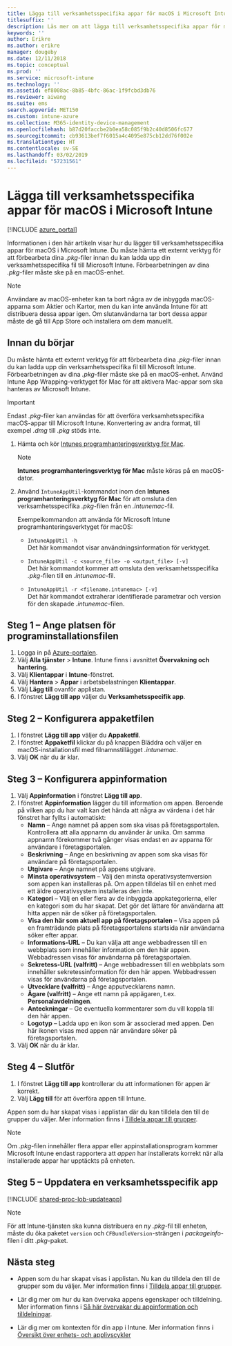 ```yaml
---
title: Lägga till verksamhetsspecifika appar för macOS i Microsoft Intune
titlesuffix: ''
description: Läs mer om att lägga till verksamhetsspecifika appar för macOS i Microsoft Intune.
keywords: ''
author: Erikre
ms.author: erikre
manager: dougeby
ms.date: 12/11/2018
ms.topic: conceptual
ms.prod: ''
ms.service: microsoft-intune
ms.technology: ''
ms.assetid: ef8008ac-8b85-4bfc-86ac-1f9fcbd3db76
ms.reviewer: aiwang
ms.suite: ems
search.appverid: MET150
ms.custom: intune-azure
ms.collection: M365-identity-device-management
ms.openlocfilehash: b87d20faccbe2b0ea58c085f9b2c40d8506fc677
ms.sourcegitcommit: cb93613bef7f6015a4c4095e875cb12dd76f002e
ms.translationtype: HT
ms.contentlocale: sv-SE
ms.lasthandoff: 03/02/2019
ms.locfileid: "57231561"
---
```

# <a name="how-to-add-macos-line-of-business-lob-apps-to-microsoft-intune"></a>Lägga till verksamhetsspecifika appar för macOS i Microsoft Intune

[!INCLUDE [azure_portal](./includes/azure_portal.md)]

Informationen i den här artikeln visar hur du lägger till verksamhetsspecifika appar för macOS i Microsoft Intune. Du måste hämta ett externt verktyg för att förbearbeta dina *.pkg*-filer innan du kan ladda upp din verksamhetsspecifika fil till Microsoft Intune. Förbearbetningen av dina *.pkg*-filer måste ske på en macOS-enhet.

> [!NOTE]
> Användare av macOS-enheter kan ta bort några av de inbyggda macOS-apparna som Aktier och Kartor, men du kan inte använda Intune för att distribuera dessa appar igen. Om slutanvändarna tar bort dessa appar måste de gå till App Store och installera om dem manuellt.

## <a name="before-your-start"></a>Innan du börjar

Du måste hämta ett externt verktyg för att förbearbeta dina *.pkg*-filer innan du kan ladda upp din verksamhetsspecifika fil till Microsoft Intune. Förbearbetningen av dina *.pkg*-filer måste ske på en macOS-enhet. Använd Intune App Wrapping-verktyget för Mac för att aktivera Mac-appar som ska hanteras av Microsoft Intune.

> [!IMPORTANT]
> Endast *.pkg*-filer kan användas för att överföra verksamhetsspecifika macOS-appar till Microsoft Intune. Konvertering av andra format, till exempel *.dmg* till *.pkg* stöds inte.

1. Hämta och kör [Intunes programhanteringsverktyg för Mac](https://github.com/msintuneappsdk/intune-app-wrapping-tool-mac).

    > [!NOTE]
    > **Intunes programhanteringsverktyg för Mac** måste köras på en macOS-dator.

2. Använd `IntuneAppUtil`-kommandot inom den **Intunes programhanteringsverktyg för Mac** för att omsluta den verksamhetsspecifika *.pkg*-filen från en *.intunemac*-fil.<br>

    Exempelkommandon att använda för Microsoft Intune programhanteringsverktyget för macOS:
    
    - `IntuneAppUtil -h`<br>
    Det här kommandot visar användningsinformation för verktyget.
    
    - `IntuneAppUtil -c <source_file> -o <output_file> [-v]`<br>
    Det här kommandot kommer att omsluta den verksamhetsspecifika *.pkg*-filen till en *.intunemac*-fil.
    
    - `IntuneAppUtil -r <filename.intunemac> [-v]`<br>
    Det här kommandot extraherar identifierade parametrar och version för den skapade *.intunemac*-filen.

## <a name="step-1---specify-the-software-setup-file"></a>Steg 1 – Ange platsen för programinstallationsfilen

1. Logga in på [Azure-portalen](https://portal.azure.com).
2. Välj **Alla tjänster** > **Intune**. Intune finns i avsnittet **Övervakning och hantering**.
3. Välj **Klientappar** i **Intune**-fönstret.
4. Välj **Hantera** > **Appar** i arbetsbelastningen **Klientappar**.
5. Välj **Lägg till** ovanför applistan.
6. I fönstret **Lägg till app** väljer du **Verksamhetsspecifik app**.

## <a name="step-2---configure-the-app-package-file"></a>Steg 2 – Konfigurera appaketfilen

1. I fönstret **Lägg till app** väljer du **Appaketfil**.
2. I fönstret **Appaketfil** klickar du på knappen Bläddra och väljer en macOS-installationsfil med filnamnstillägget *.intunemac*.
3. Välj **OK** när du är klar.


## <a name="step-3---configure-app-information"></a>Steg 3 – Konfigurera appinformation

1. Välj **Appinformation** i fönstret **Lägg till app**.
2. I fönstret **Appinformation** lägger du till information om appen. Beroende på vilken app du har valt kan det hända att några av värdena i det här fönstret har fyllts i automatiskt:
    - **Namn** – Ange namnet på appen som ska visas på företagsportalen. Kontrollera att alla appnamn du använder är unika. Om samma appnamn förekommer två gånger visas endast en av apparna för användare i företagsportalen.
    - **Beskrivning** – Ange en beskrivning av appen som ska visas för användare på företagsportalen.
    - **Utgivare** – Ange namnet på appens utgivare.
    - **Minsta operativsystem** – Välj den minsta operativsystemversion som appen kan installeras på. Om appen tilldelas till en enhet med ett äldre operativsystem installeras den inte.
    - **Kategori** – Välj en eller flera av de inbyggda appkategorierna, eller en kategori som du har skapat. Det gör det lättare för användarna att hitta appen när de söker på företagsportalen.
    - **Visa den här som aktuell app på företagsportalen** – Visa appen på en framträdande plats på företagsportalens startsida när användarna söker efter appar.
    - **Informations-URL** – Du kan välja att ange webbadressen till en webbplats som innehåller information om den här appen. Webbadressen visas för användarna på företagsportalen.
    - **Sekretess-URL (valfritt)** – Ange webbadressen till en webbplats som innehåller sekretessinformation för den här appen. Webbadressen visas för användarna på företagsportalen.
    - **Utvecklare (valfritt)** – Ange apputvecklarens namn.
    - **Ägare (valfritt)** – Ange ett namn på appägaren, t.ex. **Personalavdelningen**.
    - **Anteckningar** – Ge eventuella kommentarer som du vill koppla till den här appen.
    - **Logotyp** – Ladda upp en ikon som är associerad med appen. Den här ikonen visas med appen när användare söker på företagsportalen.
3. Välj **OK** när du är klar.

## <a name="step-4---finish-up"></a>Steg 4 – Slutför

1. I fönstret **Lägg till app** kontrollerar du att informationen för appen är korrekt.
2. Välj **Lägg till** för att överföra appen till Intune.

Appen som du har skapat visas i applistan där du kan tilldela den till de grupper du väljer. Mer information finns i [Tilldela appar till grupper](apps-deploy.md).

> [!NOTE]
> Om *.pkg*-filen innehåller flera appar eller appinstallationsprogram kommer Microsoft Intune endast rapportera att *appen* har installerats korrekt när alla installerade appar har upptäckts på enheten.

## <a name="step-5---update-a-line-of-business-app"></a>Steg 5 – Uppdatera en verksamhetsspecifik app

[!INCLUDE [shared-proc-lob-updateapp](./includes/shared-proc-lob-updateapp.md)]

> [!NOTE]
> För att Intune-tjänsten ska kunna distribuera en ny *.pkg*-fil till enheten, måste du öka paketet `version` och `CFBundleVersion`-strängen i *packageinfo*-filen i ditt *.pkg*-paket.

## <a name="next-steps"></a>Nästa steg

- Appen som du har skapat visas i applistan. Nu kan du tilldela den till de grupper som du väljer. Mer information finns i [Tilldela appar till grupper](apps-deploy.md).

- Lär dig mer om hur du kan övervaka appens egenskaper och tilldelning. Mer information finns i [Så här övervakar du appinformation och tilldelningar](apps-monitor.md).

- Lär dig mer om kontexten för din app i Intune. Mer information finns i [Översikt över enhets- och applivscykler](introduction-device-app-lifecycles.md)
